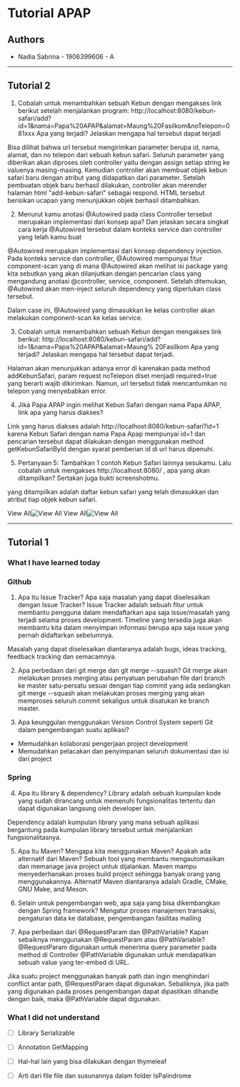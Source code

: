 # Tutorial APAP
## Authors 

* Nadia Sabrina - 1906399606 - A

----

## Tutorial 2
1. Cobalah untuk menambahkan sebuah Kebun dengan mengakses link
berikut setelah menjalankan program: http://localhost:8080/kebun-safari/add?id=1&nama=Papa%20APAP&alamat=Maung%20Fasilkom&noTelepon=081xxx Apa yang terjadi? Jelaskan mengapa hal tersebut
dapat terjadi

Bisa dilihat bahwa url tersebut mengirimkan parameter berupa id, nama, alamat, dan no telepon
dari sebuah kebun safari. Seluruh parameter yang diberikan akan diproses oleh controller 
yaitu dengan assign setiap string ke valuenya masing-masing. Kemudian controller akan
membuat objek kebun safari baru dengan atribut yang didapatkan dari parameter. Setelah
pembuatan objek baru berhasil dilakukan, controller akan merender halaman html "add-kebun-safari"
sebagai respond. HTML tersebut berisikan ucapan yang menunjukkan objek berhasil ditambahkan.

2. Menurut kamu anotasi @Autowired pada class Controller tersebut
merupakan implementasi dari konsep apa? Dan jelaskan secara singkat cara kerja
@Autowired tersebut dalam konteks service dan controller yang telah kamu buat

@Autowired merupakan implementasi dari konsep dependency injection. Pada
konteks service dan controller, @Autowired mempunyai fitur component-scan yang di mana
@Autowired akan melihat isi package yang kita sebutkan yang akan dilanjutkan dengan pencarian
class yang mengandung anotasi @controller, service, component. 
Setelah ditemukan, @Autowired akan men-inject seluruh dependency yang diperlukan class tersebut.

Dalam case ini, @Autowired yang dimasukkan ke kelas controller akan melakukan component-scan
ke kelas service. 

3. Cobalah untuk menambahkan sebuah Kebun dengan mengakses link
berikut:
http://localhost:8080/kebun-safari/add?id=1&nama=Papa%20APAP&alamat=Maung%
20Fasilkom Apa yang terjadi? Jelaskan mengapa hal tersebut dapat terjadi.

Halaman akan menunjukkan adanya error di karenakan pada method addKebunSafari, 
param request noTelepon diset menjadi required=true yang berarti wajib dikirimkan. 
Namun, url tersebut tidak mencantumkan no telepon yang menyebabkan error. 

4. Jika Papa APAP ingin melihat Kebun Safari dengan nama Papa APAP,
link apa yang harus diakses?

Link yang harus diakses adalah http://localhost:8080/kebun-safari?id=1 
karena Kebun Safari dengan nama Papa Apap mempunyai id=1 dan pencarian 
tersebut dapat dilakukan dengan menggunakan method getKebunSafariById dengan
syarat pemberian id di url harus dipenuhi. 

5. Pertanyaan 5: Tambahkan 1 contoh Kebun Safari lainnya sesukamu. Lalu cobalah
untuk mengakses http://localhost:8080/ , apa yang akan ditampilkan? Sertakan juga
bukti screenshotmu.

yang ditampilkan adalah daftar kebun safari yang telah dimasukkan dan atribut tiap
objek kebun safari. 

View All![View All](https://ibb.co/6t3fhNX)
View All![View All](https://ibb.co/vDh5pYL)


---
## Tutorial 1
### What I have learned today
### Github
1. Apa itu Issue Tracker? Apa saja masalah yang dapat diselesaikan dengan Issue Tracker?
Issue Tracker adalah sebuah fitur untuk membantu pengguna dalam mendaftarkan apa saja issue/masalah
yang terjadi selama proses development. Timeline yang tersedia juga akan membantu kita dalam menyimpan
informasi berupa apa saja issue yang pernah didaftarkan sebelumnya.

Masalah yang dapat diselesaikan diantaranya adalah bugs, ideas tracking, feedback tracking
dan semacamnya. 


2. Apa perbedaan dari git merge dan git merge --squash?
Git merge akan melakukan proses merging atau penyatuan perubahan file dari branch ke master
satu-persatu sesuai dengan tiap commit yang ada sedangkan git merge --squash akan melakukan
proses merging yang akan memproses seluruh commit sekaligus untuk disatukan ke branch
master. 

3. Apa keunggulan menggunakan Version Control System seperti Git dalam pengembangan
suatu aplikasi?
- Memudahkan kolaborasi pengerjaan project development
- Memudahkan pelacakan dan penyimpanan seluruh dokumentasi dan isi dari project 

### Spring
4. Apa itu library & dependency?
Library adalah sebuah kumpulan kode yang sudah dirancang untuk memenuhi fungsionalitas 
tertentu dan dapat digunakan langsung oleh developer lain. 

Dependency adalah kumpulan library yang mana sebuah aplikasi bergantung pada kumpulan
library tersebut untuk menjalankan fungsionalitasnya. 

5. Apa itu Maven? Mengapa kita menggunakan Maven? Apakah ada alternatif dari Maven?
Sebuah tool yang membantu mengautomasikan dan memanage java project untuk dijalankan. 
Maven mampu menyederhanakan proses build project sehingga banyak orang yang menggunakannya. 
Alternatif Maven diantaranya adalah Gradle, CMake, GNU Make, and Meson.


6. Selain untuk pengembangan web, apa saja yang bisa dikembangkan dengan Spring
framework?
Mengatur proses manajemen transaksi, pengaturan data ke database, pengembangan
fasilitas mailing

7. Apa perbedaan dari @RequestParam dan @PathVariable? Kapan sebaiknya
menggunakan @RequestParam atau @PathVariable?
@RequestParam digunakan untuk menerima query parameter pada method di Controller 
@PathVariable digunakan untuk mendapatkan sebuah value yang ter-embed di URL.

Jika suatu project menggunakan banyak path dan ingin menghindari conflict
antar path, @RequestParam dapat digunakan. Sebaliknya, jika path yang digunakan
pada proses pengembangan dapat dipastikan dihandle dengan baik, maka 
@PathVariable dapat digunakan. 

### What I did not understand
- [ ] Library Serializable
- [ ] Annotation GetMapping 
- [ ] Hal-hal lain yang bisa dilakukan dengan thymeleaf 
- [ ] Arti dari file file dan susunannya dalam folder IsPalindrome 






